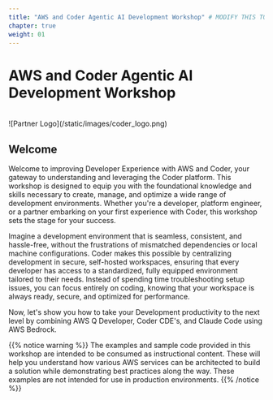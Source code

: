 ```yaml
---
title: "AWS and Coder Agentic AI Development Workshop" # MODIFY THIS TO BE THE TITLE OF YOUR WORKSHOP
chapter: true
weight: 01
---
```


# AWS and Coder Agentic AI Development Workshop <!-- CHANGE THIS TO BE THE TITLE OF YOUR WORKSHOP -->
<br>
![Partner Logo](/static/images/coder_logo.png)  <!-- ADD YOUR PARTNER LOGO HERE USING THE INSTRUCTIONS BELOW -->
<br>

## Welcome
Welcome to improving Developer Experience with AWS and Coder, your gateway to understanding and leveraging the Coder platform. This workshop is designed to equip you with the foundational knowledge and skills necessary to create, manage, and optimize a wide range of development environments. Whether you're a developer, platform engineer, or a partner embarking on your first experience with Coder, this workshop sets the stage for your success.

Imagine a development environment that is seamless, consistent, and hassle-free, without the frustrations of mismatched dependencies or local machine configurations. Coder makes this possible by centralizing development in secure, self-hosted workspaces, ensuring that every developer has access to a standardized, fully equipped environment tailored to their needs. Instead of spending time troubleshooting setup issues, you can focus entirely on coding, knowing that your workspace is always ready, secure, and optimized for performance.

Now, let's show you how to take your Development productivity to the next level by combining AWS Q Developer, Coder CDE's, and Claude Code using AWS Bedrock.

{{% notice warning %}}
The examples and sample code provided in this workshop are intended to be consumed as instructional content. These will help you understand how various AWS services can be architected to build a solution while demonstrating best practices along the way. These examples are not intended for use in production environments.
{{% /notice %}}